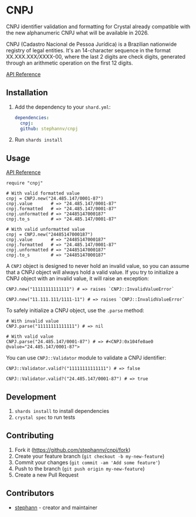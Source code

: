 # CNPJ

CNPJ identifier validation and formatting for Crystal already compatible
with the new alphanumeric CNPJ what will be available in 2026.

CNPJ (Cadastro Nacional de Pessoa Jurídica) is a Brazilian nationwide registry
of legal entities. It's an 14-character sequence in the format
XX.XXX.XXX/XXXX-00, where the last 2 digits are check digits, generated
through an arithmetic operation on the first 12 digits.

[API Reference](https://crystaldoc.info/github/stephannv/cnpj)

## Installation

1. Add the dependency to your `shard.yml`:

   ```yaml
   dependencies:
     cnpj:
     github: stephannv/cnpj
   ```

2. Run `shards install`

## Usage

[API Reference](https://crystaldoc.info/github/stephannv/cnpj)

```crystal
require "cnpj"

# With valid formatted value
cnpj = CNPJ.new("24.485.147/0001-87")
cnpj.value       # => "24.485.147/0001-87"
cnpj.formatted   # => "24.485.147/0001-87"
cnpj.unformatted # => "24485147000187"
cnpj.to_s        # => "24.485.147/0001-87"

# With valid unformatted value
cnpj = CNPJ.new("24485147000187")
cnpj.value       # => "24485147000187"
cnpj.formatted   # => "24.485.147/0001-87"
cnpj.unformatted # => "24485147000187"
cnpj.to_s        # => "24485147000187"
```

A `CNPJ` object is designed to never hold an invalid value, so you can assume
that a CNPJ object will always hold a valid value. If you try to initialize a
CNPJ object with an invalid value, it will raise an exception:

```crystal
CNPJ.new("11111111111111") # => raises `CNPJ::InvalidValueError`

CNPJ.new("11.111.111/1111-11") # => raises `CNPJ::InvalidValueError`
```

To safely initialize a CNPJ object, use the `.parse` method:
```crystal
# With invalid value
CNPJ.parse("11111111111111") # => nil

# With valid value
CNPJ.parse("24.485.147/0001-87") # => #<CNPJ:0x104fe0ae0 @value="24.485.147/0001-87">
```

You can use `CNPJ::Validator` module to validate a CNPJ identifier:
```crystal
CNPJ::Validator.valid?("11111111111111") # => false

CNPJ::Validator.valid?("24.485.147/0001-87") # => true
```

## Development

1. `shards install` to install dependencies
2. `crystal spec` to run tests

## Contributing

1. Fork it (<https://github.com/stephannv/cnpj/fork>)
2. Create your feature branch (`git checkout -b my-new-feature`)
3. Commit your changes (`git commit -am 'Add some feature'`)
4. Push to the branch (`git push origin my-new-feature`)
5. Create a new Pull Request

## Contributors

- [stephann](https://github.com/stephannv) - creator and maintainer
